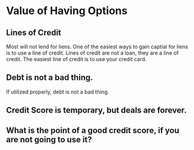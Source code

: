# Value of Having Options

## Lines of Credit
Most  will not lend for liens. One of the easiest ways to gain captial for liens is to use a line of credit. 
Lines of credit are not a loan, they are a line of credit. The easiest line of credit is to use your credit card.


## Debt is not a bad thing. 

If utilized properly, debt is not a bad thing.  


## Credit Score is temporary, but deals are forever.


## What is the point of a good credit score, if you are not going to use it?



